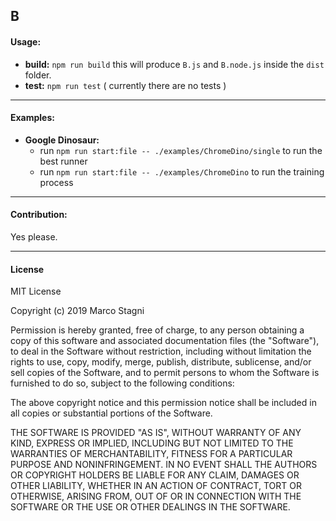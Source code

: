 B
---
#### Usage:

- **build:** `npm run build` this will produce `B.js` and `B.node.js` inside the `dist` folder.
- **test:** `npm run test` ( currently there are no tests )

---
#### Examples:

- **Google Dinosaur:**
    - run `npm run start:file -- ./examples/ChromeDino/single` to run the best runner
    - run `npm run start:file -- ./examples/ChromeDino` to run the training process
    
 ---
 #### Contribution:
 Yes please.
 
 ---
 #### License
 MIT License
 
 Copyright (c) 2019 Marco Stagni
 
 Permission is hereby granted, free of charge, to any person obtaining a copy
 of this software and associated documentation files (the "Software"), to deal
 in the Software without restriction, including without limitation the rights
 to use, copy, modify, merge, publish, distribute, sublicense, and/or sell
 copies of the Software, and to permit persons to whom the Software is
 furnished to do so, subject to the following conditions:
 
 The above copyright notice and this permission notice shall be included in all
 copies or substantial portions of the Software.
 
 THE SOFTWARE IS PROVIDED "AS IS", WITHOUT WARRANTY OF ANY KIND, EXPRESS OR
 IMPLIED, INCLUDING BUT NOT LIMITED TO THE WARRANTIES OF MERCHANTABILITY,
 FITNESS FOR A PARTICULAR PURPOSE AND NONINFRINGEMENT. IN NO EVENT SHALL THE
 AUTHORS OR COPYRIGHT HOLDERS BE LIABLE FOR ANY CLAIM, DAMAGES OR OTHER
 LIABILITY, WHETHER IN AN ACTION OF CONTRACT, TORT OR OTHERWISE, ARISING FROM,
 OUT OF OR IN CONNECTION WITH THE SOFTWARE OR THE USE OR OTHER DEALINGS IN THE
 SOFTWARE.